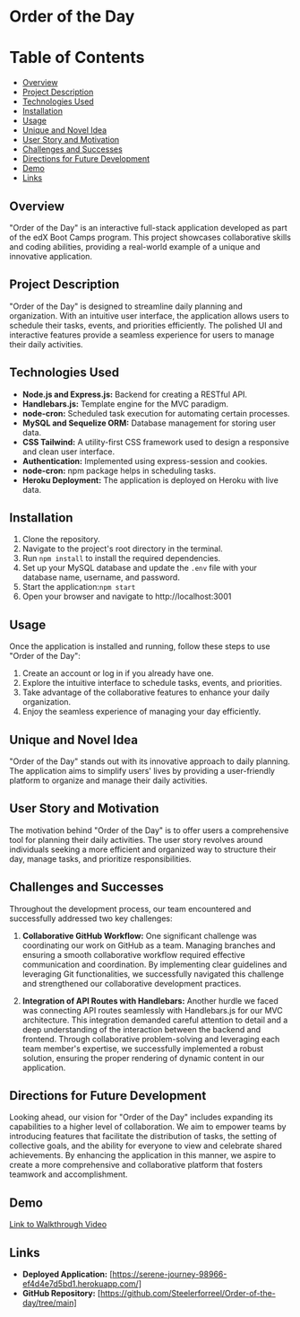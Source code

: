 # Order of the Day

# Table of Contents

- [Overview](#overview)
- [Project Description](#project-description)
- [Technologies Used](#technologies-used)
- [Installation](#installation)
- [Usage](#usage)
- [Unique and Novel Idea](#unique-and-novel-idea)
- [User Story and Motivation](#user-story-and-motivation)
- [Challenges and Successes](#challenges-and-successes)
- [Directions for Future Development](#directions-for-future-development)
- [Demo](#demo)
- [Links](#links)

## Overview

"Order of the Day" is an interactive full-stack application developed as part of the edX Boot Camps program. This project showcases collaborative skills and coding abilities, providing a real-world example of a unique and innovative application.

## Project Description

"Order of the Day" is designed to streamline daily planning and organization. With an intuitive user interface, the application allows users to schedule their tasks, events, and priorities efficiently. The polished UI and interactive features provide a seamless experience for users to manage their daily activities.

## Technologies Used

- **Node.js and Express.js:** Backend for creating a RESTful API.
- **Handlebars.js:** Template engine for the MVC paradigm.
- **node-cron:** Scheduled task execution for automating certain processes.
- **MySQL and Sequelize ORM:** Database management for storing user data.
- **CSS Tailwind:** A utility-first CSS framework used to design a responsive and clean user interface.
- **Authentication:** Implemented using express-session and cookies.
- **node-cron:** npm package helps in scheduling tasks.
- **Heroku Deployment:** The application is deployed on Heroku with live data.

## Installation

1. Clone the repository.
2. Navigate to the project's root directory in the terminal.
3. Run `npm install` to install the required dependencies.
4. Set up your MySQL database and update the `.env` file with your database name, username, and password.
5. Start the application:`npm start`
6. Open your browser and navigate to http://localhost:3001

## Usage

Once the application is installed and running, follow these steps to use "Order of the Day":

1. Create an account or log in if you already have one.
2. Explore the intuitive interface to schedule tasks, events, and priorities.
3. Take advantage of the collaborative features to enhance your daily organization.
4. Enjoy the seamless experience of managing your day efficiently.

## Unique and Novel Idea

"Order of the Day" stands out with its innovative approach to daily planning. The application aims to simplify users' lives by providing a user-friendly platform to organize and manage their daily activities.

## User Story and Motivation

The motivation behind "Order of the Day" is to offer users a comprehensive tool for planning their daily activities. The user story revolves around individuals seeking a more efficient and organized way to structure their day, manage tasks, and prioritize responsibilities.

## Challenges and Successes

Throughout the development process, our team encountered and successfully addressed two key challenges:

1. **Collaborative GitHub Workflow:**
   One significant challenge was coordinating our work on GitHub as a team. Managing branches and ensuring a smooth collaborative workflow required effective communication and coordination. By implementing clear guidelines and leveraging Git functionalities, we successfully navigated this challenge and strengthened our collaborative development practices.

2. **Integration of API Routes with Handlebars:**
   Another hurdle we faced was connecting API routes seamlessly with Handlebars.js for our MVC architecture. This integration demanded careful attention to detail and a deep understanding of the interaction between the backend and frontend. Through collaborative problem-solving and leveraging each team member's expertise, we successfully implemented a robust solution, ensuring the proper rendering of dynamic content in our application.

## Directions for Future Development

Looking ahead, our vision for "Order of the Day" includes expanding its capabilities to a higher level of collaboration. We aim to empower teams by introducing features that facilitate the distribution of tasks, the setting of collective goals, and the ability for everyone to view and celebrate shared achievements. By enhancing the application in this manner, we aspire to create a more comprehensive and collaborative platform that fosters teamwork and accomplishment.

## Demo

[Link to Walkthrough Video](https://drive.google.com/file/d/1dcULzoaInIgH0c8tbQ9E-YTrWwbBXfUF/view)

## Links

- **Deployed Application:** [https://serene-journey-98966-ef4d4e7d5bd1.herokuapp.com/]
- **GitHub Repository:** [https://github.com/Steelerforreel/Order-of-the-day/tree/main]
